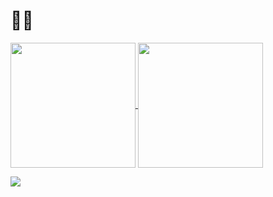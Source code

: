 # 🐸🚀

<a href="https://github.com/anuraghazra">
  <img height=200 align="center" src="https://github-readme-stats.vercel.app/api?username=shuflduf&include_all_commits=true&rank_icon=github&theme=transparent" />
</a>
<a href="https://github.com/anuraghazra">
  <img height=200 align="center" src="https://github-readme-stats.vercel.app/api/top-langs/?username=shuflduf&layout=compact&theme=transparent" />
</a>

![](https://github-readme-activity-graph.vercel.app/graph?username=shuflduf&bg_color=00000000&title_color=006aff&color=417e87&line=025bda)
